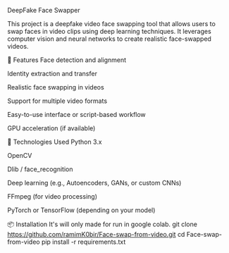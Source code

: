 DeepFake Face Swapper 

This project is a deepfake video face swapping tool that allows users to swap faces in video clips using deep learning techniques. It leverages computer vision and neural networks to create realistic face-swapped videos.

🚀 Features
Face detection and alignment

Identity extraction and transfer

Realistic face swapping in videos

Support for multiple video formats

Easy-to-use interface or script-based workflow

GPU acceleration (if available)

🧠 Technologies Used
Python 3.x

OpenCV

Dlib / face_recognition

Deep learning (e.g., Autoencoders, GANs, or custom CNNs)

FFmpeg (for video processing)

PyTorch or TensorFlow (depending on your model)


📦 Installation
It's will only made for run in google colab.
git clone https://github.com/ramimK0bir/Face-swap-from-video.git
cd Face-swap-from-video
pip install -r requirements.txt
